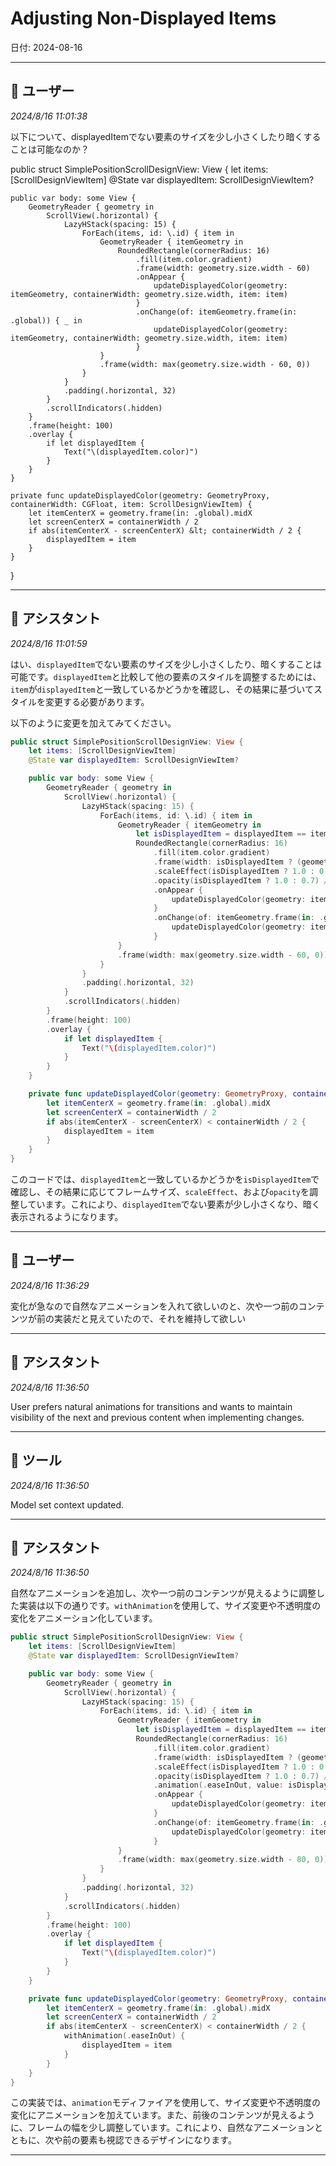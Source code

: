 # Adjusting Non-Displayed Items

日付: 2024-08-16

---

## 👤 ユーザー
*2024/8/16 11:01:38*

以下について、displayedItemでない要素のサイズを少し小さくしたり暗くすることは可能なのか？

public struct SimplePositionScrollDesignView: View {
    let items: [ScrollDesignViewItem]
    @State var displayedItem: ScrollDesignViewItem?

    public var body: some View {
        GeometryReader { geometry in
            ScrollView(.horizontal) {
                LazyHStack(spacing: 15) {
                    ForEach(items, id: \.id) { item in
                        GeometryReader { itemGeometry in
                            RoundedRectangle(cornerRadius: 16)
                                .fill(item.color.gradient)
                                .frame(width: geometry.size.width - 60)
                                .onAppear {
                                    updateDisplayedColor(geometry: itemGeometry, containerWidth: geometry.size.width, item: item)
                                }
                                .onChange(of: itemGeometry.frame(in: .global)) { _ in
                                    updateDisplayedColor(geometry: itemGeometry, containerWidth: geometry.size.width, item: item)
                                }
                        }
                        .frame(width: max(geometry.size.width - 60, 0))
                    }
                }
                .padding(.horizontal, 32)
            }
            .scrollIndicators(.hidden)
        }
        .frame(height: 100)
        .overlay {
            if let displayedItem {
                Text("\(displayedItem.color)")
            }
        }
    }

    private func updateDisplayedColor(geometry: GeometryProxy, containerWidth: CGFloat, item: ScrollDesignViewItem) {
        let itemCenterX = geometry.frame(in: .global).midX
        let screenCenterX = containerWidth / 2
        if abs(itemCenterX - screenCenterX) &lt; containerWidth / 2 {
            displayedItem = item
        }
    }
}

---

## 🤖 アシスタント
*2024/8/16 11:01:59*

はい、`displayedItem`でない要素のサイズを少し小さくしたり、暗くすることは可能です。`displayedItem`と比較して他の要素のスタイルを調整するためには、`item`が`displayedItem`と一致しているかどうかを確認し、その結果に基づいてスタイルを変更する必要があります。

以下のように変更を加えてみてください。

```swift
public struct SimplePositionScrollDesignView: View {
    let items: [ScrollDesignViewItem]
    @State var displayedItem: ScrollDesignViewItem?

    public var body: some View {
        GeometryReader { geometry in
            ScrollView(.horizontal) {
                LazyHStack(spacing: 15) {
                    ForEach(items, id: \.id) { item in
                        GeometryReader { itemGeometry in
                            let isDisplayedItem = displayedItem == item
                            RoundedRectangle(cornerRadius: 16)
                                .fill(item.color.gradient)
                                .frame(width: isDisplayedItem ? (geometry.size.width - 60) : (geometry.size.width - 80)) // サイズを調整
                                .scaleEffect(isDisplayedItem ? 1.0 : 0.9) // サイズを小さくする
                                .opacity(isDisplayedItem ? 1.0 : 0.7) // 暗くする
                                .onAppear {
                                    updateDisplayedColor(geometry: itemGeometry, containerWidth: geometry.size.width, item: item)
                                }
                                .onChange(of: itemGeometry.frame(in: .global)) { _ in
                                    updateDisplayedColor(geometry: itemGeometry, containerWidth: geometry.size.width, item: item)
                                }
                        }
                        .frame(width: max(geometry.size.width - 60, 0))
                    }
                }
                .padding(.horizontal, 32)
            }
            .scrollIndicators(.hidden)
        }
        .frame(height: 100)
        .overlay {
            if let displayedItem {
                Text("\(displayedItem.color)")
            }
        }
    }

    private func updateDisplayedColor(geometry: GeometryProxy, containerWidth: CGFloat, item: ScrollDesignViewItem) {
        let itemCenterX = geometry.frame(in: .global).midX
        let screenCenterX = containerWidth / 2
        if abs(itemCenterX - screenCenterX) < containerWidth / 2 {
            displayedItem = item
        }
    }
}
```

このコードでは、`displayedItem`と一致しているかどうかを`isDisplayedItem`で確認し、その結果に応じてフレームサイズ、`scaleEffect`、および`opacity`を調整しています。これにより、`displayedItem`でない要素が少し小さくなり、暗く表示されるようになります。

---

## 👤 ユーザー
*2024/8/16 11:36:29*

変化が急なので自然なアニメーションを入れて欲しいのと、次や一つ前のコンテンツが前の実装だと見えていたので、それを維持して欲しい

---

## 🤖 アシスタント
*2024/8/16 11:36:50*

User prefers natural animations for transitions and wants to maintain visibility of the next and previous content when implementing changes.

---

## 🔧 ツール
*2024/8/16 11:36:50*

Model set context updated.

---

## 🤖 アシスタント
*2024/8/16 11:36:50*

自然なアニメーションを追加し、次や一つ前のコンテンツが見えるように調整した実装は以下の通りです。`withAnimation`を使用して、サイズ変更や不透明度の変化をアニメーション化しています。

```swift
public struct SimplePositionScrollDesignView: View {
    let items: [ScrollDesignViewItem]
    @State var displayedItem: ScrollDesignViewItem?

    public var body: some View {
        GeometryReader { geometry in
            ScrollView(.horizontal) {
                LazyHStack(spacing: 15) {
                    ForEach(items, id: \.id) { item in
                        GeometryReader { itemGeometry in
                            let isDisplayedItem = displayedItem == item
                            RoundedRectangle(cornerRadius: 16)
                                .fill(item.color.gradient)
                                .frame(width: isDisplayedItem ? (geometry.size.width - 60) : (geometry.size.width - 80)) // サイズを調整
                                .scaleEffect(isDisplayedItem ? 1.0 : 0.9) // サイズを小さくする
                                .opacity(isDisplayedItem ? 1.0 : 0.7) // 暗くする
                                .animation(.easeInOut, value: isDisplayedItem) // アニメーションを追加
                                .onAppear {
                                    updateDisplayedColor(geometry: itemGeometry, containerWidth: geometry.size.width, item: item)
                                }
                                .onChange(of: itemGeometry.frame(in: .global)) { _ in
                                    updateDisplayedColor(geometry: itemGeometry, containerWidth: geometry.size.width, item: item)
                                }
                        }
                        .frame(width: max(geometry.size.width - 80, 0)) // 前後のコンテンツが見えるように調整
                    }
                }
                .padding(.horizontal, 32)
            }
            .scrollIndicators(.hidden)
        }
        .frame(height: 100)
        .overlay {
            if let displayedItem {
                Text("\(displayedItem.color)")
            }
        }
    }

    private func updateDisplayedColor(geometry: GeometryProxy, containerWidth: CGFloat, item: ScrollDesignViewItem) {
        let itemCenterX = geometry.frame(in: .global).midX
        let screenCenterX = containerWidth / 2
        if abs(itemCenterX - screenCenterX) < containerWidth / 2 {
            withAnimation(.easeInOut) {
                displayedItem = item
            }
        }
    }
}
```

この実装では、`animation`モディファイアを使用して、サイズ変更や不透明度の変化にアニメーションを加えています。また、前後のコンテンツが見えるように、フレームの幅を少し調整しています。これにより、自然なアニメーションとともに、次や前の要素も視認できるデザインになります。

---
